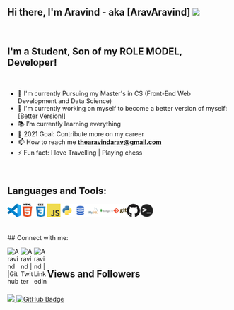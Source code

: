 ## Hi there, I'm Aravind - aka [AravAravind] <img src="https://github.com/AravAravind/AravAravind/blob/main/Hi.gif" width="30px">


<br/>

## I'm a Student, Son of my ROLE MODEL, Developer!
<br />

- 🔭 I'm currently Pursuing my Master's in CS (Front-End Web Development and Data Science)
- 💪 I'm currently working on myself to become a better version of myself: [Better Version!]
- 📚 I’m currently learning everything
- 🥅 2021 Goal: Contribute more on my career 
- 📫 How to reach me **thearavindarav@gmail.com**
- ⚡ Fun fact: I love Travelling | Playing chess
<br/>

## Languages and Tools:



<a href="https://www.w3schools.io/editor/vscode-introduction/"><img align="left" title="Visual Studio Code" alt="Aravind | Visual studio code" width="30px" src="https://raw.githubusercontent.com/github/explore/80688e429a7d4ef2fca1e82350fe8e3517d3494d/topics/visual-studio-code/visual-studio-code.png" /></a>

<a href="https://www.w3schools.com/html/"><img align="left" title="HTML" alt="Aravind | html" width="30px" src="https://raw.githubusercontent.com/github/explore/80688e429a7d4ef2fca1e82350fe8e3517d3494d/topics/html/html.png" /></a>

<a href="https://www.w3schools.com/css/"><img align="left" title="CSS" alt="Aravind | css" width="30px" src="https://raw.githubusercontent.com/github/explore/80688e429a7d4ef2fca1e82350fe8e3517d3494d/topics/css/css.png" /></a>

<a href="https://www.w3schools.com/js/"><img align="left" title="Java Script" alt="Aravind | javascript" width="30px" src="https://raw.githubusercontent.com/github/explore/80688e429a7d4ef2fca1e82350fe8e3517d3494d/topics/javascript/javascript.png" /></a>

<a href="https://www.w3schools.com/nodejs/nodejs_mongodb_create_db.asp"><img align="left" title="Python" alt="Aravind | Python" width="30px" src="https://raw.githubusercontent.com/github/explore/80688e429a7d4ef2fca1e82350fe8e3517d3494d/topics/python/python.png" /></a>

<a href="https://www.w3schools.com/sql/"><img align="left" title="SQL" alt="Aravind | sql" width="30px" src="https://raw.githubusercontent.com/github/explore/80688e429a7d4ef2fca1e82350fe8e3517d3494d/topics/sql/sql.png" /></a>

<a href="https://www.w3schools.com/MySQL/default.asp"><img align="left" title="My SQL" alt="Aravind | mysql" width="30px" src="https://raw.githubusercontent.com/github/explore/80688e429a7d4ef2fca1e82350fe8e3517d3494d/topics/mysql/mysql.png" /></a>

<a href="https://www.w3schools.com/nodejs/nodejs_mongodb_create_db.asp"><img align="left" title="MongoDB" alt="Aravind | mongo db" width="30px" src="https://raw.githubusercontent.com/github/explore/80688e429a7d4ef2fca1e82350fe8e3517d3494d/topics/mongodb/mongodb.png" /></a>

<a href="https://www.w3schools.com/git/"><img align="left" title="Git" alt="Aravind | git" width="30px" src="https://raw.githubusercontent.com/github/explore/80688e429a7d4ef2fca1e82350fe8e3517d3494d/topics/git/git.png" /></a>

<a href="https://www.w3schools.com/whatis/whatis_github.asp"><img align="left" title="Github" alt="Aravind | github" width="30px" src="https://raw.githubusercontent.com/github/explore/78df643247d429f6cc873026c0622819ad797942/topics/github/github.png" /></a>

<a href="https://www.w3schools.com/whatis/whatis_cli.asp"><img align="left" title="Terminal" alt="Aravind | terminal" width="30px" src="https://raw.githubusercontent.com/github/explore/80688e429a7d4ef2fca1e82350fe8e3517d3494d/topics/terminal/terminal.png" /></a>

<br/>
<br/>
<br/>

<br/>
## Connect with me:

<br/>

 [<img align="left" title="Follow me on Github" alt="Aravind |Github" width="30px" src="https://img.icons8.com/fluent/48/000000/github.png" />][website]
[<img align="left" title="Follow me on Twitter" alt="Aravind | Twitter" width="30px" src="https://img.icons8.com/fluent/48/000000/twitter.png" />][twitter]
[<img align="left" title="Connect on LinkedIn" alt="Aravind | LinkedIn" width="30px" src="https://img.icons8.com/fluent/48/000000/linkedin.png" />][linkedin]

<br/>


## Views and Followers

<br/>


<a href="https://github.com/Meghna-DAS/github-profile-views-counter"> 
    <img src="https://komarev.com/ghpvc/?username=AravAravind">
</a>
<a href="https://github.com/AravAravind?tab=followers"><img src="https://img.shields.io/github/followers/AravAravind?label=Followers&style=social" alt="GitHub Badge"></a>


[website]: https://github.com/AravAravind
[twitter]: https://twitter.com/Aravind_R_Arav
[linkedin]: https://www.linkedin.com/in/aravind-r-4230b2225/
